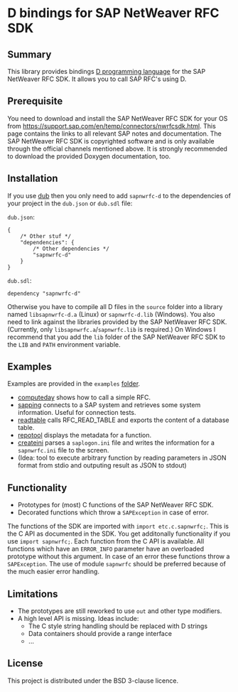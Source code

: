 ﻿D bindings for SAP NetWeaver RFC SDK
====================================

Summary
-------

This library provides bindings [D programming language](http://dlang.org) for the SAP NetWeaver RFC SDK. It allows you to call SAP RFC's using D.

Prerequisite
------------

You need to download and install the SAP NetWeaver RFC SDK for your OS from https://support.sap.com/en/temp/connectors/nwrfcsdk.html. This page contains the links to all relevant SAP notes and documentation.
The SAP NetWeaver RFC SDK is copyrighted software and is only available through the official channels mentioned above. It is strongly recommended to download the provided Doxygen documentation, too.


Installation
------------

If you use [dub](https://github.com/rejectedsoftware/dub/) then you only need to add `sapnwrfc-d` to the dependencies of your project in the `dub.json` or `dub.sdl` file:

`dub.json`:

    {
        /* Other stuf */
        "dependencies": {
            /* Other dependencies */
            "sapnwrfc-d"
        }
    }

`dub.sdl`:

    dependency "sapnwrfc-d"

Otherwise you have to compile all D files in the `source` folder into a library named `libsapnwrfc-d.a` (Linux) or `sapnwrfc-d.lib` (Windows).
You also need to link against the libraries provided by the SAP NetWeaver RFC SDK. (Currently, only `libsapnwrfc.a`/`sapnwrfc.lib` is required.)
On Windows I recommend that you add the `lib` folder of the SAP NetWeaver RFC SDK to the `LIB` and `PATH` environment variable.

Examples
--------

Examples are provided in the `examples` [folder](https://github.com/redstar/sapnwrfc-d/tree/master/examples/).

- [computeday](https://github.com/redstar/sapnwrfc-d/tree/master/examples/computeday) shows how to call a simple RFC.
- [sapping](https://github.com/redstar/sapnwrfc-d/tree/master/examples/sapping) connects to a SAP system and retrieves some system information. Useful for connection tests.
- [readtable](https://github.com/redstar/sapnwrfc-d/tree/master/examples/readtable) calls RFC_READ_TABLE and exports the content of a database table.
- [repotool](https://github.com/redstar/sapnwrfc-d/tree/master/examples/repotool) displays the metadata for a function.
- [createini](https://github.com/redstar/sapnwrfc-d/tree/master/examples/createini) parses a `saplogon.ini` file and writes the information for a `sapnwrfc.ini` file to the screen.
- (Idea: tool to execute arbitrary function by reading parameters in JSON format from stdio and outputing result as JSON to stdout) 

Functionality
-------------

- Prototypes for (most) C functions of the SAP NetWeaver RFC SDK.
- Decorated functions which throw a `SAPException` in case of error.

The functions of the SDK are imported with `import etc.c.sapnwrfc;`. This is the C API as documented in the SDK.
You get additonally functionality if you use `import sapnwrfc;`. Each function from the C API is available. All functions which have an `ERROR_INFO` parameter have an overloaded prototype without this argument. In case of an error these functions throw a `SAPException`.
The use of module `sapnwrfc` should be preferred because of the much easier error handling.

Limitations
-----------

- The prototypes are still reworked to use `out` and other type modifiers.
- A high level API is missing. Ideas include:
  - The C style string handling should be replaced with D strings
  - Data containers should provide a range interface
  - ...

License
-------

This project is distributed under the BSD 3-clause licence.